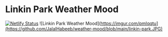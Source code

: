 # Linkin Park Weather Mood
[![Netlify Status](https://api.netlify.com/api/v1/badges/d295122e-5a68-4114-8fa7-f23b595fe079/deploy-status)](https://app.netlify.com/sites/linkin-park-weather-mood/deploys)
![Linkin Park Weather Mood](https://imgur.com/pmIqqtu](https://github.com/JalalHabeeb/weather-mood/blob/main/linkin-park.JPG)
